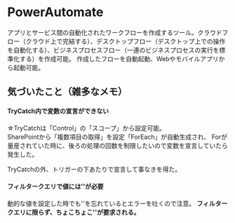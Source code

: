 # PowerAutomate

アプリとサービス間の自動化されたワークフローを作成するツール。クラウドフロー（クラウド上で完結する）、デスクトップフロー（デスクトップ上での操作を自動化する）、ビジネスプロセスフロー（一連のビジネスプロセスの実行を標準化する）を作成可能。
作成したフローを自動起動、Webやモバイルアプリから起動可能。

## 気づいたこと（雑多なメモ）

#### TryCatch内で変数の宣言ができない

☆TryCatchは「Control」の「スコープ」から設定可能。  
SharePointから「複数項目の取得」を設定「ForEach」が自動生成され、
Forが量産されていた時に、後ろの処理の回数を制限したいので変数を宣言していたら発生した。

TryCatchの外、トリガーの下あたりで宣言して事なきを得た。

#### フィルタークエリで値には''が必要

動的な値を設定した時でも''を忘れているとエラーを吐くので注意。
**フィルタークエリに限らず、ちょこちょこ''が要求される。**